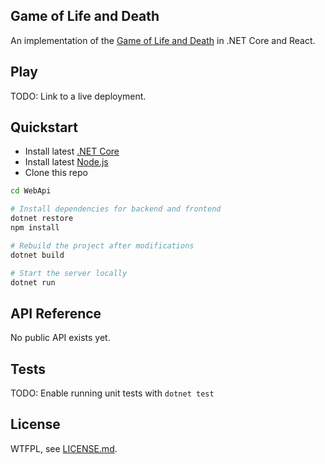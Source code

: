 ## Game of Life and Death

An implementation of the [Game of Life and Death](https://www.youtube.com/watch?v=JkGZ2Hl1l8c) in .NET Core and React.

## Play

TODO: Link to a live deployment.

## Quickstart

- Install latest [.NET Core](https://www.microsoft.com/net/core#windowscmd)
- Install latest [Node.js](https://nodejs.org/en/)
- Clone this repo

```Bash
cd WebApi

# Install dependencies for backend and frontend
dotnet restore
npm install

# Rebuild the project after modifications
dotnet build

# Start the server locally
dotnet run
```

## API Reference

No public API exists yet.

## Tests

TODO: Enable running unit tests with `dotnet test`

## License

WTFPL, see [LICENSE.md](./LICENSE.md).
